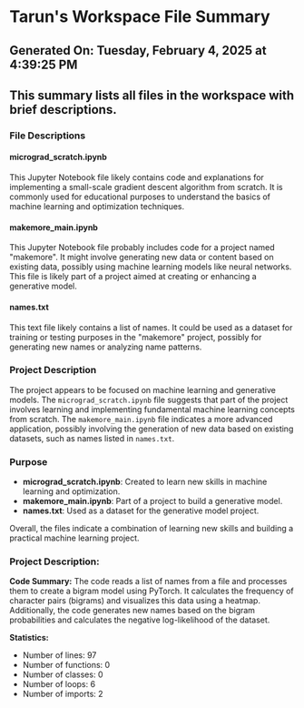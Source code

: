 # Tarun's Workspace File Summary
## Generated On: Tuesday, February 4, 2025 at 4:39:25 PM
This summary lists all files in the workspace with brief descriptions.
---
### File Descriptions

#### micrograd_scratch.ipynb
This Jupyter Notebook file likely contains code and explanations for implementing a small-scale gradient descent algorithm from scratch. It is commonly used for educational purposes to understand the basics of machine learning and optimization techniques.

#### makemore_main.ipynb
This Jupyter Notebook file probably includes code for a project named "makemore". It might involve generating new data or content based on existing data, possibly using machine learning models like neural networks. This file is likely part of a project aimed at creating or enhancing a generative model.

#### names.txt
This text file likely contains a list of names. It could be used as a dataset for training or testing purposes in the "makemore" project, possibly for generating new names or analyzing name patterns.

### Project Description
The project appears to be focused on machine learning and generative models. The `micrograd_scratch.ipynb` file suggests that part of the project involves learning and implementing fundamental machine learning concepts from scratch. The `makemore_main.ipynb` file indicates a more advanced application, possibly involving the generation of new data based on existing datasets, such as names listed in `names.txt`.

### Purpose
- **micrograd_scratch.ipynb**: Created to learn new skills in machine learning and optimization.
- **makemore_main.ipynb**: Part of a project to build a generative model.
- **names.txt**: Used as a dataset for the generative model project.

Overall, the files indicate a combination of learning new skills and building a practical machine learning project. 
### Project Description:
 **Code Summary:**
The code reads a list of names from a file and processes them to create a bigram model using PyTorch. It calculates the frequency of character pairs (bigrams) and visualizes this data using a heatmap. Additionally, the code generates new names based on the bigram probabilities and calculates the negative log-likelihood of the dataset.

**Statistics:**
- Number of lines: 97
- Number of functions: 0
- Number of classes: 0
- Number of loops: 6
- Number of imports: 2
